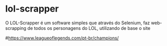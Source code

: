 # lol-scrapper

O LOL-Scrapper é um software simples que através do Selenium, faz web-scrapping de todos os personagens do LOL, utilizando de base o site 

#https://www.leagueoflegends.com/pt-br/champions/
